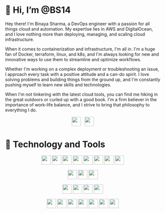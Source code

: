 # 👋 Hi, I’m @BS14
Hey there! I'm Binaya Sharma, a DevOps engineer with a passion for all things cloud and automation. My expertise lies in AWS and DigitalOcean, and I love nothing more than deploying, managing, and scaling cloud infrastructure.

When it comes to containerization and infrastructure, I'm all in. I'm a huge fan of Docker, terraform, linux, and k8s, and I'm always looking for new and innovative ways to use them to streamline and optimize workflows.

Whether I'm working on a complex deployment or troubleshooting an issue, I approach every task with a positive attitude and a can-do spirit. I love solving problems and building things from the ground up, and I'm constantly pushing myself to learn new skills and technologies.

When I'm not tinkering with the latest cloud tools, you can find me hiking in the great outdoors or curled up with a good book. I'm a firm believer in the importance of work-life balance, and I strive to bring that philosophy to everything I do.
<p align='center'>
<a href="https://twitter.com/sbnay14"><img height="30" src="https://github.com/WaylonWalker/WaylonWalker/blob/main/icon/twitter.png?raw=true"></a>&nbsp;&nbsp;
<a href="https://www.linkedin.com/in/binaya-sharma-615023139/"><img height="30" src="https://github.com/WaylonWalker/WaylonWalker/blob/main/icon/linkedin.png?raw=true"></a>
</p>

#  🔧 Technology and Tools 
<p align='center'>
<img height="30" src="https://img.shields.io/badge/Linux-FCC624?style=for-the-badge&logo=linux&logoColor=black">
<img height="30" src="https://img.shields.io/badge/Red%20Hat-EE0000?style=for-the-badge&logo=redhat&logoColor=white">
<img height="30" src="https://img.shields.io/badge/Ubuntu-E95420?style=for-the-badge&logo=ubuntu&logoColor=white">
<img height="30" src="https://img.shields.io/badge/Kali-268BEE?style=for-the-badge&logo=kalilinux&logoColor=white">
<img height="30" src="https://img.shields.io/badge/cent%20os-002260?style=for-the-badge&logo=centos&logoColor=F0F0F0">
<img height="30" src="https://img.shields.io/badge/-RaspberryPi-C51A4A?style=for-the-badge&logo=Raspberry-Pi">
  <img height="30" src="https://img.shields.io/badge/AWS-%23FF9900.svg?style=for-the-badge&logo=amazon-aws&logoColor=white">
  <img height="30" src="https://img.shields.io/badge/DigitalOcean-%230167ff.svg?style=for-the-badge&logo=digitalOcean&logoColor=white">
</p>
<p align='center'>
<img height="30" src="https://img.shields.io/badge/-ElasticSearch-005571?style=for-the-badge&logo=elasticsearch">
<img height="30" src="https://img.shields.io/badge/apache-%23D42029.svg?style=for-the-badge&logo=apache&logoColor=white">
<img height="30" src="https://img.shields.io/badge/nginx-%23009639.svg?style=for-the-badge&logo=nginx&logoColor=white">

</p>
<p align='center'>
<img height="30" src="https://img.shields.io/badge/MariaDB-003545?style=for-the-badge&logo=mariadb&logoColor=white">
<img height="30" src="https://img.shields.io/badge/MongoDB-%234ea94b.svg?style=for-the-badge&logo=mongodb&logoColor=white">
<img height="30" src="https://img.shields.io/badge/mysql-%2300f.svg?style=for-the-badge&logo=mysql&logoColor=white">
<img height="30" src="https://img.shields.io/badge/postgres-%23316192.svg?style=for-the-badge&logo=postgresql&logoColor=white">
</p>
<p align='center'>
    <img height="30" src="https://img.shields.io/badge/git-%23F05033.svg?style=for-the-badge&logo=git&logoColor=white">

  <img height="30" src="https://img.shields.io/badge/gitlab%20ci-%23181717.svg?style=for-the-badge&logo=gitlab&logoColor=white">
<img height="30" src="https://img.shields.io/badge/ansible-%231A1918.svg?style=for-the-badge&logo=ansible&logoColor=white">
  <img height="30" src="https://img.shields.io/badge/jenkins-%232C5263.svg?style=for-the-badge&logo=jenkins&logoColor=white">

<img height="30" src="https://img.shields.io/badge/docker-%230db7ed.svg?style=for-the-badge&logo=docker&logoColor=white">
<img height="30" src="https://img.shields.io/badge/kubernetes-%23326ce5.svg?style=for-the-badge&logo=kubernetes&logoColor=white">
  <img height="30" src="https://img.shields.io/badge/terraform-%235835CC.svg?style=for-the-badge&logo=terraform&logoColor=white">

</p>

<!---
BS14/BS14 is a ✨ special ✨ repository because its `README.md` (this file) appears on your GitHub profile.
You can click the Preview link to take a look at your changes.
--->
